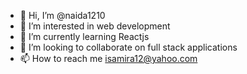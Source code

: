 - 👋 Hi, I’m @naida1210
- 👀 I’m interested in web development
- 🌱 I’m currently learning Reactjs
- 💞️ I’m looking to collaborate on full stack applications
- 📫 How to reach me isamira12@yahoo.com

<!---
naida1210/naida1210 is a ✨ special ✨ repository because its `README.md` (this file) appears on your GitHub profile.
You can click the Preview link to take a look at your changes.
--->
